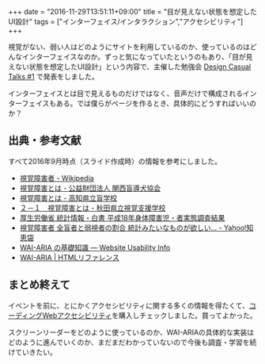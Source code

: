 +++
date = "2016-11-29T13:51:11+09:00"
title = "目が見えない状態を想定したUI設計"
tags = ["インターフェイス/インタラクション","アクセシビリティ"]
+++

視覚がない、弱い人はどのようにサイトを利用しているのか、使っているのはどんなインターフェイスなのか。ずっと気になっていたというのもあり、「目が見えない状態を想定したUI設計」という内容で、主催した勉強会 [Design Casual Talks #1](https://dct.connpass.com/event/36278/) で発表をしました。

インターフェイスとは目で見えるものだけではなく、音声だけで構成されるインターフェイスもある。では僕らがページを作るとき、具体的にどうすればいいのか？

<script async class="speakerdeck-embed" data-id="39edc3f5462245518ae1ed06e0d1898d" data-ratio="1.77777777777778" src="//speakerdeck.com/assets/embed.js"></script>

## 出典・参考文献

すべて2016年9月時点（スライド作成時）の情報を参考にしました。


- [視覚障害者 - Wikipedia](https://ja.wikipedia.org/wiki/視覚障害者)
- [視覚障害とは - 公益財団法人 関西盲導犬協会](http://www.kansai-guidedog.jp/knowledge/disease/)
- [視覚障害とは - 高知県立盲学校](http://www.kochinet.ed.jp/mo-s/mt/post-28.html)
- [２－１　視覚障害とは - 秋田県立視覚支援学校](http://kagayaki.akita-pref.ed.jp/shikaku-s/detail.html?id=361&category_id=61)
- [厚生労働省 統計情報・白書 平成18年身体障害児・者実態調査結果](http://www.mhlw.go.jp/toukei/list/108-1b.html)
- [視覚障害者 全盲者と弱視者の割合 統計みたいなものが欲しい... - Yahoo!知恵袋](http://detail.chiebukuro.yahoo.co.jp/qa/question_detail/q1049785990)
- [WAI-ARIA の基礎知識 — Website Usability Info](http://website-usability.info/2014/04/entry_140415.html)
- [WAI-ARIA | HTMLリファレンス](http://www.webcreativepark.net/html/wai-aria/)


## まとめ終えて

イベントを前に、とにかくアクセシビリティに関する多くの情報を得たくて、[コーディングWebアクセシビリティ](https://www.amazon.co.jp/%E3%82%B3%E3%83%BC%E3%83%87%E3%82%A3%E3%83%B3%E3%82%B0Web%E3%82%A2%E3%82%AF%E3%82%BB%E3%82%B7%E3%83%93%E3%83%AA%E3%83%86%E3%82%A3-WAI-ARIA%E3%81%A7%E5%AE%9F%E7%8F%BE%E3%81%99%E3%82%8B%E3%83%9E%E3%83%AB%E3%83%81%E3%83%87%E3%83%90%E3%82%A4%E3%82%B9%E7%92%B0%E5%A2%83%E3%81%AEWeb%E3%82%A2%E3%83%97%E3%83%AA%E3%82%B1%E3%83%BC%E3%82%B7%E3%83%A7%E3%83%B3-%E3%83%98%E3%82%A4%E3%83%89%E3%83%B3%E3%83%BB%E3%83%94%E3%82%AB%E3%83%AA%E3%83%B3%E3%82%B0/dp/4862462669)を購入しチェックしました。買ってよかった。

スクリーンリーダーをどのように使っているのか、WAI-ARIAの具体的な実装はどのように進んでいくのか、まだまだわかっていないので今後も調査・学習を続けていきたい。
